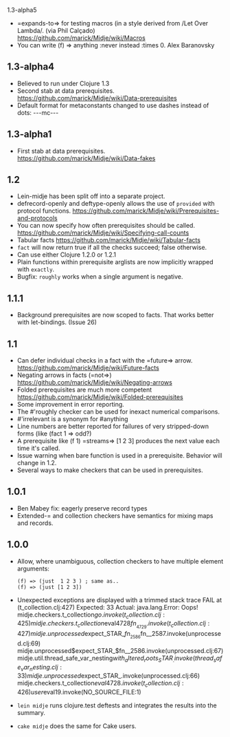 1.3-alpha5
* =expands-to=> for testing macros (in a style derived from
  /Let Over Lambda/. (via Phil Calçado)
  https://github.com/marick/Midje/wiki/Macros
* You can write (f) => anything :never instead :times 0.
   Alex Baranovsky

1.3-alpha4
--------
* Believed to run under Clojure 1.3
* Second stab at data prerequisites.
  https://github.com/marick/Midje/wiki/Data-prerequisites
* Default format for metaconstants changed to use
  dashes instead of dots: ---mc---

1.3-alpha1
--------
* First stab at data prerequisites.
  https://github.com/marick/Midje/wiki/Data-fakes

1.2
--------
*   Lein-midje has been split off into a separate project.
*   defrecord-openly and deftype-openly allows the use of
    `provided` with protocol functions.   https://github.com/marick/Midje/wiki/Prerequisites-and-protocols
*    You can now specify how often prerequisites should be
     called.   https://github.com/marick/Midje/wiki/Specifying-call-counts
*    Tabular facts
   https://github.com/marick/Midje/wiki/Tabular-facts
*    `fact` will now return true if all the checks succeed;  false otherwise.
*    Can use either Clojure 1.2.0 or 1.2.1
*    Plain functions within prerequisite arglists are now  implicitly wrapped with `exactly`.
*    Bugfix: `roughly` works when a single argument is negative.

1.1.1 
---------
* Background prerequisites are now scoped to facts. That  works better with let-bindings. (Issue 26)

1.1
--------
* Can defer individual checks in a fact with the =future=>  arrow.
  https://github.com/marick/Midje/wiki/Future-facts
* Negating arrows in facts (=not=>)
  https://github.com/marick/Midje/wiki/Negating-arrows
* Folded prerequisites are much more competent
  https://github.com/marick/Midje/wiki/Folded-prerequisites
* Some improvement in error reporting.
* The #'roughly checker can be used for inexact numerical comparisons. 
* #'irrelevant is a synonym for #anything
* Line numbers are better reported for failures of very stripped-down forms (like (fact 1 => odd?)
* A prerequisite like (f 1) =streams=> [1 2 3] produces  the next value each time it's called.
* Issue warning when bare function is used in a prerequisite. Behavior will change in 1.2.
* Several ways to make checkers that can be used in prerequisites.

1.0.1
-------------
* Ben Mabey fix: eagerly preserve record types
* Extended-= and collection checkers have semantics for mixing maps and records.

1.0.0
----------------
* Allow, where unambiguous, collection checkers to have multiple element arguments:

      (f) => (just  1 2 3 ) ; same as..
      (f) => (just [1 2 3])

* Unexpected exceptions are displayed with a trimmed stack trace
       FAIL at (t_collection.clj:427)
           Expected: 33
             Actual: java.lang.Error: Oops!
                     midje.checkers.t_collection$go.invoke(t_collection.clj:425)
                     midje.checkers.t_collection$eval4728$fn__4729.invoke(t_collection.clj:427)
                     midje.unprocessed$expect_STAR_$fn__2586$fn__2587.invoke(unprocessed.clj:69)
                     midje.unprocessed$expect_STAR_$fn__2586.invoke(unprocessed.clj:67)
                     midje.util.thread_safe_var_nesting$with_altered_roots_STAR_.invoke(thread_safe_var_nesting.clj:33)
                     midje.unprocessed$expect_STAR_.invoke(unprocessed.clj:66)
                     midje.checkers.t_collection$eval4728.invoke(t_collection.clj:426)
                     user$eval19.invoke(NO_SOURCE_FILE:1) 

* `lein midje` runs clojure.test deftests and integrates the results into the summary.

* `cake midje` does the same for Cake users.

